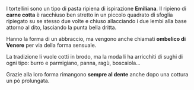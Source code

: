 I tortellini sono un tipo di pasta ripiena di ispirazione **Emiliana**. Il ripieno di **carne cotta** è racchiuso ben stretto in un piccolo quadrato di sfoglia ripiegato su se stesso due volte e chiuso  allacciando i due lembi alla base attorno al dito, lasciando la punta bella dritta.

Hanno la forma di un abbraccio, ma vengono anche chiamati **ombelico di Venere** per via della forma sensuale.

La tradizione li vuole cotti in brodo, ma la moda li ha arricchiti di sughi di ogni tipo: burro e parmigiano, panna, ragù, boscaiola...

Grazie alla loro forma rimangono **sempre al dente** anche dopo una cottura un pò prolungata.